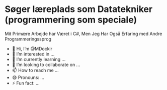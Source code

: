 # Søger læreplads som Datatekniker (programmering som speciale)

Mit Primære Arbejde har Været i C#, Men Jeg Har Også Erfaring med Andre Programmeringssprog




- 👋 Hi, I’m @MDockir
- 👀 I’m interested in ...
- 🌱 I’m currently learning ...
- 💞️ I’m looking to collaborate on ...
- 📫 How to reach me ...
- 😄 Pronouns: ...
- ⚡ Fun fact: ...
